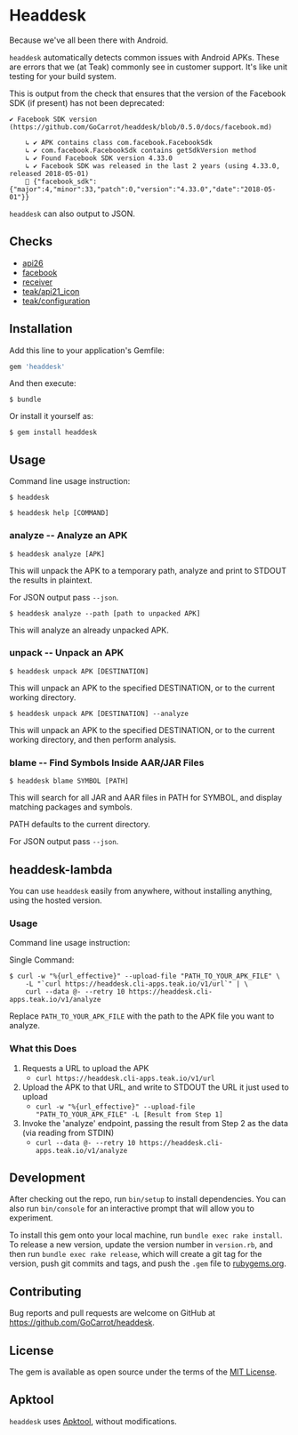# Headdesk

Because we've all been there with Android.

`headdesk` automatically detects common issues with Android APKs. These are errors that we (at Teak) commonly see in customer support. It's like unit testing for your build system.

This is output from the check that ensures that the version of the Facebook SDK (if present) has not been deprecated:

    ✔ Facebook SDK version (https://github.com/GoCarrot/headdesk/blob/0.5.0/docs/facebook.md)

        ↳ ✔ APK contains class com.facebook.FacebookSdk
        ↳ ✔ com.facebook.FacebookSdk contains getSdkVersion method
        ↳ ✔ Found Facebook SDK version 4.33.0
        ↳ ✔ Facebook SDK was released in the last 2 years (using 4.33.0, released 2018-05-01)
        💾 {"facebook_sdk":{"major":4,"minor":33,"patch":0,"version":"4.33.0","date":"2018-05-01"}}

`headdesk` can also output to JSON.

## Checks
* [api26](docs/api26.md)
* [facebook](docs/facebook.md)
* [receiver](docs/receiver.md)
* [teak/api21_icon](docs/teak/api21_icon.md)
* [teak/configuration](docs/teak/configuration.md)

## Installation

Add this line to your application's Gemfile:

```ruby
gem 'headdesk'
```

And then execute:

    $ bundle

Or install it yourself as:

    $ gem install headdesk

## Usage

Command line usage instruction:

    $ headdesk

    $ headdesk help [COMMAND]

### analyze -- Analyze an APK

    $ headdesk analyze [APK]

This will unpack the APK to a temporary path, analyze and print to STDOUT the results in plaintext.

For JSON output pass `--json`.

    $ headdesk analyze --path [path to unpacked APK]

This will analyze an already unpacked APK.

### unpack -- Unpack an APK

    $ headdesk unpack APK [DESTINATION]

This will unpack an APK to the specified DESTINATION, or to the current working directory.

    $ headdesk unpack APK [DESTINATION] --analyze

This will unpack an APK to the specified DESTINATION, or to the current working directory, and then perform analysis.

### blame -- Find Symbols Inside AAR/JAR Files

    $ headdesk blame SYMBOL [PATH]

This will search for all JAR and AAR files in PATH for SYMBOL, and display matching packages and symbols.

PATH defaults to the current directory.

For JSON output pass `--json`.

## headdesk-lambda
You can use `headdesk` easily from anywhere, without installing anything, using the hosted version.

### Usage

Command line usage instruction:

Single Command:

    $ curl -w "%{url_effective}" --upload-file "PATH_TO_YOUR_APK_FILE" \
        -L "`curl https://headdesk.cli-apps.teak.io/v1/url`" | \
        curl --data @- --retry 10 https://headdesk.cli-apps.teak.io/v1/analyze

Replace `PATH_TO_YOUR_APK_FILE` with the path to the APK file you want to analyze.

### What this Does
1. Requests a URL to upload the APK
    * `curl https://headdesk.cli-apps.teak.io/v1/url`
2. Upload the APK to that URL, and write to STDOUT the URL it just used to upload
    * `curl -w "%{url_effective}" --upload-file "PATH_TO_YOUR_APK_FILE" -L [Result from Step 1]`
3. Invoke the 'analyze' endpoint, passing the result from Step 2 as the data (via reading from STDIN)
    * `curl --data @- --retry 10 https://headdesk.cli-apps.teak.io/v1/analyze`

## Development

After checking out the repo, run `bin/setup` to install dependencies. You can also run `bin/console` for an interactive prompt that will allow you to experiment.

To install this gem onto your local machine, run `bundle exec rake install`. To release a new version, update the version number in `version.rb`, and then run `bundle exec rake release`, which will create a git tag for the version, push git commits and tags, and push the `.gem` file to [rubygems.org](https://rubygems.org).

## Contributing

Bug reports and pull requests are welcome on GitHub at https://github.com/GoCarrot/headdesk.

## License

The gem is available as open source under the terms of the [MIT License](https://opensource.org/licenses/MIT).

## Apktool

`headdesk` uses [Apktool](https://github.com/iBotPeaches/Apktool), without modifications.
